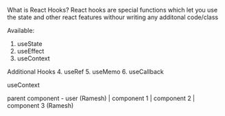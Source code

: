 What is React Hooks?
 React hooks are special functions which let you use the state and other react features withour writing any additonal code/class

 Available:
 1. useState
 2. useEffect
 3. useContext
 
 Additional Hooks
 4. useRef
 5. useMemo
 6. useCallback


useContext

parent component - user (Ramesh)
|
component 1
|
component 2
|
component 3 (Ramesh)